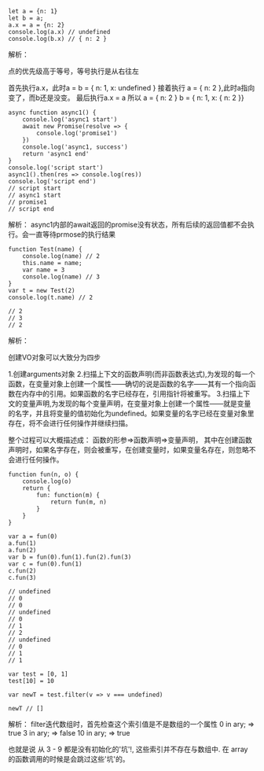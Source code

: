 ```
let a = {n: 1}
let b = a;
a.x = a = {n: 2}
console.log(a.x) // undefined
console.log(b.x) // { n: 2 }
```
解析：

点的优先级高于等号，等号执行是从右往左

首先执行a.x，此时a = b = { n: 1, x: undefined }
接着执行 a = { n: 2 },此时a指向变了，而b还是没变。
最后执行a.x = a
所以 a = { n: 2 } b = { n: 1, x: { n: 2 }}



```
async function async1() {
    console.log('async1 start')
    await new Promise(resolve => {
        console.log('promise1')
    })
    console.log('async1, success')
    return 'async1 end'
}
console.log('script start')
async1().then(res => console.log(res))
console.log('script end')
// script start
// async1 start
// promise1
// script end
```
解析：
async1内部的await返回的promise没有状态，所有后续的返回值都不会执行。会一直等待prmose的执行结果




```
function Test(name) {
    console.log(name) // 2
    this.name = name;
    var name = 3
    console.log(name) // 3
}
var t = new Test(2)
console.log(t.name) // 2

// 2
// 3
// 2
```
解析：
    
创建VO对象可以大致分为四步

1.创建arguments对象
2.扫描上下文的函数声明(而非函数表达式),为发现的每一个函数，在变量对象上创建一个属性——确切的说是函数的名字——其有一个指向函数在内存中的引用。如果函数的名字已经存在，引用指针将被重写。
3.扫描上下文的变量声明,为发现的每个变量声明，在变量对象上创建一个属性——就是变量的名字，并且将变量的值初始化为undefined。如果变量的名字已经在变量对象里存在，将不会进行任何操作并继续扫描。

整个过程可以大概描述成： 函数的形参=>函数声明=>变量声明， 其中在创建函数声明时，如果名字存在，则会被重写，在创建变量时，如果变量名存在，则忽略不会进行任何操作。



```
function fun(n, o) {
    console.log(o)
    return {
        fun: function(m) {
            return fun(m, n)
        }
    }
}

var a = fun(0)
a.fun(1)
a.fun(2)
var b = fun(0).fun(1).fun(2).fun(3)
var c = fun(0).fun(1)
c.fun(2)
c.fun(3)

// undefined
// 0
// 0
// undefined
// 0
// 1
// 2
// undefined
// 0
// 1
// 1
```

```
var test = [0, 1]
test[10] = 10

var newT = test.filter(v => v === undefined)

newT // []
```

解析：
filter迭代数组时，首先检查这个索引值是不是数组的一个属性
0 in ary; => true
3 in ary; => false
10 in ary; => true

也就是说 从 3 - 9 都是没有初始化的'坑'!, 这些索引并不存在与数组中. 在 array 的函数调用的时候是会跳过这些'坑'的。

